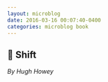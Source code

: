 ```yaml
---
layout: microblog
date: 2016-03-16 00:07:40-0400
categories: microblog book
---
```

## 📖 Shift
*By Hugh Howey*